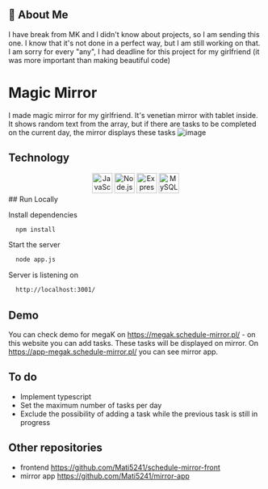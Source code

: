 
## 🚀 About Me
I have break from MK and I didn't know about projects, so I am sending this one. I know that it's not done in a perfect way, but I am still working on that. I am sorry for every "any", I had deadline for this project for my girlfriend (it was more important than making beautiful code)
# Magic Mirror

I made magic mirror for my girlfriend. It's venetian mirror with tablet inside. It shows random text from the array, but if there are tasks to be completed on the current day, the mirror displays these tasks
![image](https://github.com/Mati5241/schedule-mirror-back/assets/143203781/092b08b5-4054-4ec3-8cb6-c1001b4b9ee5)

## Technology
<div align="center">
	<img width="40" src="https://user-images.githubusercontent.com/25181517/117447155-6a868a00-af3d-11eb-9cfe-245df15c9f3f.png" alt="JavaScript" title="JavaScript"/>
	<img width="40" src="https://user-images.githubusercontent.com/25181517/183568594-85e280a7-0d7e-4d1a-9028-c8c2209e073c.png" alt="Node.js" title="Node.js"/>
	<img width="40" src="https://user-images.githubusercontent.com/25181517/183859966-a3462d8d-1bc7-4880-b353-e2cbed900ed6.png" alt="Express" title="Express"/>
	<img width="40" src="https://user-images.githubusercontent.com/25181517/183896128-ec99105a-ec1a-4d85-b08b-1aa1620b2046.png" alt="MySQL" title="MySQL"/>
</div>
## Run Locally

Install dependencies

```bash
  npm install
```

Start the server

```bash
  node app.js
```

Server is listening on

```bash
  http://localhost:3001/
```
## Demo

You can check demo for megaK on https://megak.schedule-mirror.pl/ - on this website you can add tasks. 
These tasks will be displayed on mirror. 
On https://app-megak.schedule-mirror.pl/ you can see mirror app.

## To do
- Implement typescript
- Set the maximum number of tasks per day
- Exclude the possibility of adding a task while the previous task is still in progress
 ## Other repositories

- frontend https://github.com/Mati5241/schedule-mirror-front
- mirror app https://github.com/Mati5241/mirror-app
